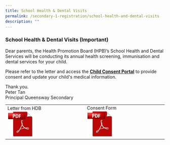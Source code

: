 ```yaml
---
title: School Health & Dental Visits
permalink: /secondary-1-registration/school-health-and-dental-visits
description: ""
---
```

### School Health & Dental Visits (Important)

Dear parents, the Health Promotion Board (HPB)’s School Health and Dental Services will be conducting its annual health screening, immunisation and dental services for your child.  
  
Please refer to the letter and access the [**Child Consent Portal**](https://childconsent.hpb.gov.sg/ship/process/SHIP/OnlineChildConsentPortal) to provide consent and update your child's medical information.  
  
Thank you.  
Peter Tan  
Principal Queensway Secondary

|  	|  	|
|---	|---	|
| Letter from HDB <br> <a href="https://staging.du62j8uucogi5.amplifyapp.com/files/Letter%20from%20HPB.pdf"><img style="width:35%" src="/images/pdflogo.png">   	|  Consent Form <br> <a href="https://staging.du62j8uucogi5.amplifyapp.com/files/HPV_Consent%20form%20Sep%202019.pdf"><img style="width:35%" src="/images/pdflogo.png">	|

